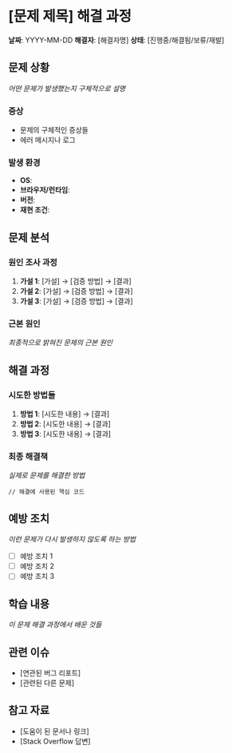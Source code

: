 # [문제 제목] 해결 과정

**날짜**: YYYY-MM-DD
**해결자**: [해결자명]
**상태**: [진행중/해결됨/보류/재발]

## 문제 상황
*어떤 문제가 발생했는지 구체적으로 설명*

### 증상
- 문제의 구체적인 증상들
- 에러 메시지나 로그

### 발생 환경
- **OS**: 
- **브라우저/런타임**: 
- **버전**: 
- **재현 조건**: 

## 문제 분석

### 원인 조사 과정
1. **가설 1**: [가설] → [검증 방법] → [결과]
2. **가설 2**: [가설] → [검증 방법] → [결과]
3. **가설 3**: [가설] → [검증 방법] → [결과]

### 근본 원인
*최종적으로 밝혀진 문제의 근본 원인*

## 해결 과정

### 시도한 방법들
1. **방법 1**: [시도한 내용] → [결과]
2. **방법 2**: [시도한 내용] → [결과]
3. **방법 3**: [시도한 내용] → [결과]

### 최종 해결책
*실제로 문제를 해결한 방법*

```code
// 해결에 사용된 핵심 코드
```

## 예방 조치
*이런 문제가 다시 발생하지 않도록 하는 방법*

- [ ] 예방 조치 1
- [ ] 예방 조치 2
- [ ] 예방 조치 3

## 학습 내용
*이 문제 해결 과정에서 배운 것들*

## 관련 이슈
- [연관된 버그 리포트]
- [관련된 다른 문제]

## 참고 자료
- [도움이 된 문서나 링크]
- [Stack Overflow 답변]